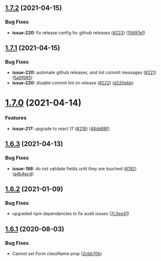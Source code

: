 ## [1.7.2](https://github.com/tgfischer/react-bootstrap-formik/compare/v1.7.1...v1.7.2) (2021-04-15)


### Bug Fixes

* **issue-220:** fix release config for github releases ([#223](https://github.com/tgfischer/react-bootstrap-formik/issues/223)) ([10697e1](https://github.com/tgfischer/react-bootstrap-formik/commit/10697e18dd3ee118b3c5dc33c046803a892ce0eb))

## [1.7.1](https://github.com/tgfischer/react-bootstrap-formik/compare/v1.7.0...v1.7.1) (2021-04-15)


### Bug Fixes

* **issue-220:** automate github releases, and lint commit messages ([#221](https://github.com/tgfischer/react-bootstrap-formik/issues/221)) ([5a0f685](https://github.com/tgfischer/react-bootstrap-formik/commit/5a0f68595f59a71e59dbc77da76d96a5accc0c83))
* **issue-220:** disable commit lint on release ([#222](https://github.com/tgfischer/react-bootstrap-formik/issues/222)) ([d220ebb](https://github.com/tgfischer/react-bootstrap-formik/commit/d220ebb9774caf44b2eb5aa92ce14de6689a65c3))

# [1.7.0](https://github.com/tgfischer/react-bootstrap-formik/compare/v1.6.3...v1.7.0) (2021-04-14)


### Features

* **issue-217:** upgrade to react 17 ([#218](https://github.com/tgfischer/react-bootstrap-formik/issues/218)) ([48dd68f](https://github.com/tgfischer/react-bootstrap-formik/commit/48dd68f49eeaa441f6a8aee933a6783049862521))

## [1.6.3](https://github.com/tgfischer/react-bootstrap-formik/compare/v1.6.2...v1.6.3) (2021-04-13)


### Bug Fixes

* **issue-186:** do not validate fields until they are touched ([#192](https://github.com/tgfischer/react-bootstrap-formik/issues/192)) ([a4b4ec4](https://github.com/tgfischer/react-bootstrap-formik/commit/a4b4ec49c57019839b13ccd7e686697af5236b40))

## [1.6.2](https://github.com/tgfischer/react-bootstrap-formik/compare/v1.6.1...v1.6.2) (2021-01-09)


### Bug Fixes

* upgraded npm dependencies to fix audit issues ([7c3ee41](https://github.com/tgfischer/react-bootstrap-formik/commit/7c3ee41c0f1720bd9131d6992ff13ead8567089e))

## [1.6.1](https://github.com/tgfischer/react-bootstrap-formik/compare/v1.6.0...v1.6.1) (2020-08-03)


### Bug Fixes

* Cannot set Form className prop ([2cbb70b](https://github.com/tgfischer/react-bootstrap-formik/commit/2cbb70b25b5b07ab1330a85fb7fba019624be87b))
